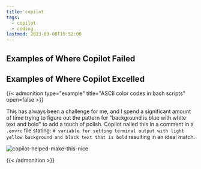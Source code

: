 ```yaml
---
title: copilot
tags:
  - copilot
  - coding
lastmod: 2023-03-08T19:52:00
---
```


## Examples of Where Copilot Failed

## Examples of Where Copilot Excelled

{{< admonition type="example" title="ASCII color codes in bash scripts" open=false >}}

This has always been a challenge for me, and I spend a significant amount of time trying to figure out the pattern for "background is blue with white text and bold" to add a touch of polish.
Copilot nailed this in a comment in a `.envrc` file stating: `# variable for setting terminal output with light yellow background and black text that is bold` resulting in an ideal match.

![copilot-helped-make-this-nice](/images/notes/copilot-color-codes.png "copilot helped make this")

{{< /admonition >}}
